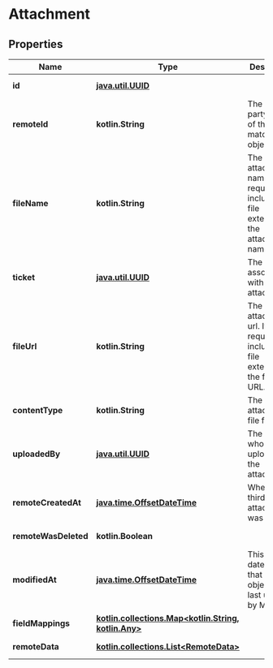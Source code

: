 
# Attachment

## Properties
Name | Type | Description | Notes
------------ | ------------- | ------------- | -------------
**id** | [**java.util.UUID**](java.util.UUID.md) |  |  [optional] [readonly]
**remoteId** | **kotlin.String** | The third-party API ID of the matching object. |  [optional]
**fileName** | **kotlin.String** | The attachment&#39;s name. It is required to include the file extension in the attachment&#39;s name. |  [optional]
**ticket** | [**java.util.UUID**](java.util.UUID.md) | The ticket associated with the attachment. |  [optional]
**fileUrl** | **kotlin.String** | The attachment&#39;s url. It is required to include the file extension in the file&#39;s URL. |  [optional]
**contentType** | **kotlin.String** | The attachment&#39;s file format. |  [optional]
**uploadedBy** | [**java.util.UUID**](java.util.UUID.md) | The user who uploaded the attachment. |  [optional]
**remoteCreatedAt** | [**java.time.OffsetDateTime**](java.time.OffsetDateTime.md) | When the third party&#39;s attachment was created. |  [optional]
**remoteWasDeleted** | **kotlin.Boolean** |  |  [optional] [readonly]
**modifiedAt** | [**java.time.OffsetDateTime**](java.time.OffsetDateTime.md) | This is the datetime that this object was last updated by Merge |  [optional] [readonly]
**fieldMappings** | [**kotlin.collections.Map&lt;kotlin.String, kotlin.Any&gt;**](kotlin.Any.md) |  |  [optional] [readonly]
**remoteData** | [**kotlin.collections.List&lt;RemoteData&gt;**](RemoteData.md) |  |  [optional] [readonly]



